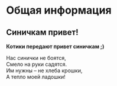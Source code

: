 # Общая информация

## Синичкам привет!
**Котики передают привет синичкам ;)**

Нас синички не боятся,<br>
Смело на руки садятся.<br>
Им нужны – не хлеба крошки,<br>
А тепло моей ладошки!<br>

